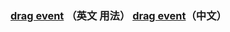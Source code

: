 ### [drag event](https://developer.mozilla.org/en-US/docs/Web/API/Document/drag_event) （英文 用法）   [drag event](https://developer.mozilla.org/zh-CN/docs/Web/API/DragEvent)（中文）

